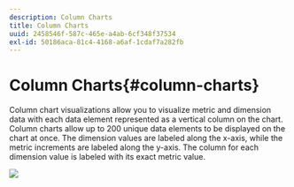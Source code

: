 ```yaml
---
description: Column Charts
title: Column Charts
uuid: 2458546f-587c-465e-a4ab-6cf348f37534
exl-id: 50186aca-81c4-4168-a6af-1cdaf7a282fb
---
```

# Column Charts{#column-charts}

Column chart visualizations allow you to visualize metric and dimension data with each data element represented as a vertical column on the chart. Column charts allow up to 200 unique data elements to be displayed on the chart at once. The dimension values are labeled along the x-axis, while the metric increments are labeled along the y-axis. The column for each dimension value is labeled with its exact metric value.

![](assets/column1.png)
